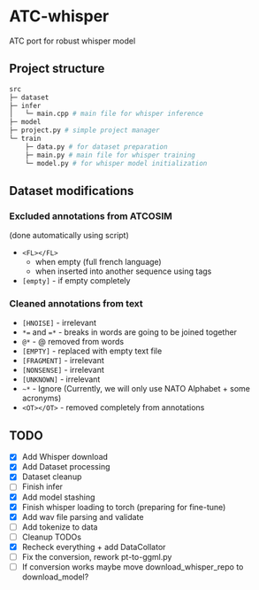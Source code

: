 # ATC-whisper
ATC port for robust whisper model

## Project structure

``` python
src
├─ dataset
├─ infer
│   └─ main.cpp # main file for whisper inference
├─ model
├─ project.py # simple project manager
└─ train
    ├─ data.py # for dataset preparation
    ├─ main.py # main file for whisper training
    └─ model.py # for whisper model initialization
```

## Dataset modifications

### Excluded annotations from ATCOSIM
(done automatically using script)

- `<FL></FL>`
    - when empty (full french language)
    - when inserted into another sequence using <FL> tags
- `[empty]` - if empty completely

### Cleaned annotations from text
- `[HNOISE]` - irrelevant
- `*=` and `=*` - breaks in words are going to be joined together
- `@*` - @ removed from words
- `[EMPTY]` - replaced with empty text file
- `[FRAGMENT]` - irrelevant
- `[NONSENSE]` - irrelevant
- `[UNKNOWN]` - irrelevant
- `~*` - Ignore (Currently, we will only use NATO Alphabet + some acronyms)
- `<OT></OT>` - removed completely from annotations

## TODO

- [x] Add Whisper download
- [x] Add Dataset processing
- [x] Dataset cleanup
- [ ] Finish infer
- [x] Add model stashing
- [x] Finish whisper loading to torch (preparing for fine-tune)
- [x] Add wav file parsing and validate
- [ ] Add tokenize to data
- [ ] Cleanup TODOs
- [x] Recheck everything + add DataCollator
- [ ] Fix the conversion, rework pt-to-ggml.py
- [ ] If conversion works maybe move download_whisper_repo to download_model?